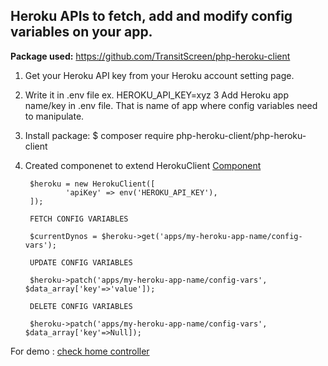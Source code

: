 
## Heroku APIs to fetch, add and modify config variables on your app.

<b>Package used:</b> https://github.com/TransitScreen/php-heroku-client

1. Get your Heroku API key from your Heroku account setting page.
2. Write it in .env file ex. HEROKU_API_KEY=xyz
3  Add Heroku app name/key in .env file. That is name of app where config variables need to manipulate.
3. Install package:  $ composer require php-heroku-client/php-heroku-client
4. Created componenet to extend HerokuClient <a href="https://github.com/JyotiPanwar/herokuconfigvarapi/blob/master/app/Components/HerokuApi.php">Component</a>

		$heroku = new HerokuClient([
			    'apiKey' => env('HEROKU_API_KEY'), 
		]);
		
		FETCH CONFIG VARIABLES
		
		$currentDynos = $heroku->get('apps/my-heroku-app-name/config-vars');

		UPDATE CONFIG VARIABLES
		
		$heroku->patch('apps/my-heroku-app-name/config-vars', $data_array['key'=>'value']);
		
		DELETE CONFIG VARIABLES
		
		$heroku->patch('apps/my-heroku-app-name/config-vars', $data_array['key'=>Null]);
		
For demo : <a href="https://github.com/JyotiPanwar/herokuconfigvarapi/blob/master/app/Http/Controllers/HomeController.php">check home controller</a>	


